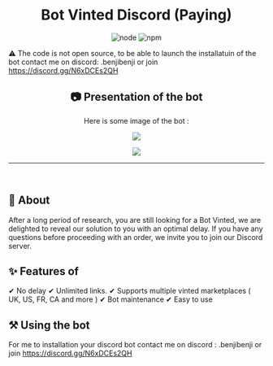 <h1 align="center">Bot Vinted Discord (Paying) </h1>

<p align="center">
  <img alt="node" src="https://img.shields.io/node/v/discord.js?style=for-the-badge">
  <img alt="npm" src="https://img.shields.io/npm/v/discord.js?label=Discord.js&style=for-the-badge">
</p>

:warning: The code is not open source, to be able to launch the installatuin of the bot contact me on discord: .benjibenji or join https://discord.gg/N6xDCEs2QH

<h2 align="center">📷 Presentation of the bot</h2>
<p align="center">Here is some image of the bot :</p>
<p align="center">
<img align="center" src="https://media.discordapp.net/attachments/1143867667258806402/1143891090726989864/Capture_decran_2023-08-23_a_14.53.40.png?width=3744&height=2168"></img>
</p>
<p align="center">
 <img src="https://media.discordapp.net/attachments/1144237851194703892/1144697970713960478/image.png?width=1562&height=1920"></img>
 </p>
<hr>


<br>



## :dart: About

After a long period of research, you are still looking for a Bot Vinted, we are delighted to reveal our solution to you with an optimal delay. If you have any questions before proceeding with an order, we invite you to join our Discord server.

## :sparkles: Features of

✔ No delay 
✔ Unlimited links. 
✔ Supports multiple vinted marketplaces ( UK, US, FR, CA and more )
✔ Bot maintenance
✔ Easy to use

## :hammer_and_pick: Using the bot

For me to installation your discord bot contact me on discord : .benjibenji or join https://discord.gg/N6xDCEs2QH
